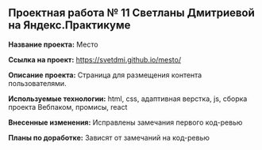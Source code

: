 ## Проектная работа № 11 Светланы Дмитриевой на Яндекс.Практикуме

**Название проекта:** Место

**Ссылка на проект:** https://svetdmi.github.io/mesto/

**Описание проекта:** Страница для размещения контента пользователями.

**Используемые технологии:** html, css, адаптивная верстка, js, сборка проекта Вебпаком, промисы, react

**Внесенные изменения:** Исправлены замечания первого код-ревью

**Планы по доработке:** Зависят от замечаний на код-ревью
